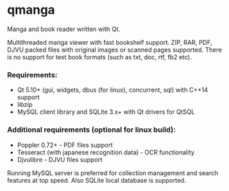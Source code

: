 # qmanga
Manga and book reader written with Qt.

Multithreaded manga viewer with fast bookshelf support. ZIP, RAR, PDF, DJVU packed files with original images or scanned pages supported. There is no support for text book formats (such as txt, doc, rtf, fb2 etc).

### Requirements:
* Qt 5.10+ (gui, widgets, dbus (for linux), concurrent, sql) with C++14 support
* libzip
* MySQL client library and SQLite 3.x+ with Qt drivers for QtSQL

### Additional requirements (optional for linux build):
* Poppler 0.72+ - PDF files support
* Tesseract (with japanese recognition data) - OCR functionality
* Djvulibre - DJVU files support

Running MySQL server is preferred for collection management and search features at top speed. Also SQLite local database is supported.
